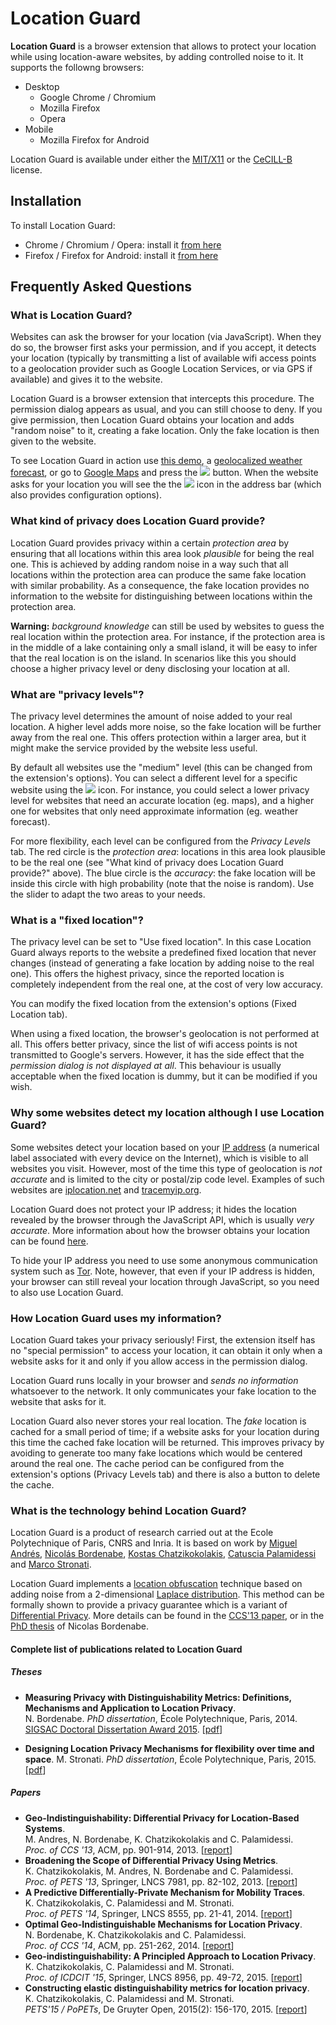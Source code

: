 # Location Guard

**Location Guard** is a browser extension that allows to protect your location
while using location-aware websites, by adding controlled noise to it.
It supports the followng browsers:

* Desktop
  * Google Chrome / Chromium
  * Mozilla Firefox
  * Opera
* Mobile
  * Mozilla Firefox for Android

Location Guard is available under either the [MIT/X11](http://opensource.org/licenses/mit-license.php)
or the [CeCILL-B](http://www.cecill.info/licences.fr.html) license.

## Installation

To install Location Guard:

* Chrome / Chromium / Opera: install it [from here](https://chrome.google.com/webstore/detail/location-guard/cfohepagpmnodfdmjliccbbigdkfcgia)
* Firefox / Firefox for Android: install it [from here](https://addons.mozilla.org/en-US/firefox/addon/location-guard/)

## Frequently Asked Questions

### What is Location Guard?

Websites can ask the browser for your location (via JavaScript). When they do
so, the browser first asks your permission, and if you accept, it detects your
location (typically by transmitting a list of available wifi access points to a
geolocation provider such as Google Location Services, or via GPS if available)
and gives it to the website.

Location Guard is a browser extension that intercepts this procedure. The
permission dialog appears as usual, and you can still choose to deny. If you
give permission, then Location Guard obtains your location and adds "random
noise" to it, creating a fake location. Only the fake location is then given to
the website.

To see Location Guard in action use [this demo](https://browserleaks.com/geo), a
[geolocalized weather forecast](http://forecast.io/), or go to [Google
Maps](http://maps.google.com) and press the ![](src/images/gmaps_dot.png)
button. When the website asks for your location you will see the the
![](src/images/pin_19.png) icon in the address bar (which also provides
configuration options).

### What kind of privacy does Location Guard provide?

Location Guard provides privacy within a certain _protection area_ by ensuring
that all locations within this area look _plausible_ for being the real one.
This is achieved by adding random noise in a way such that all locations within
the protection area can produce the same fake location with similar probability.
As a consequence, the fake location provides no information to the website for
distinguishing between locations within the protection area.

**Warning:** _background knowledge_ can still be used by websites to guess the
real location within the protection area. For instance, if the protection area
is in the middle of a lake containing only a small island, it will be easy to
infer that the real location is on the island. In scenarios like this you should
choose a higher privacy level or deny disclosing your location at all.

### What are "privacy levels"?

The privacy level determines the amount of noise added to your real location. A
higher level adds more noise, so the fake location will be further away from the
real one. This offers protection within a larger area, but it might make the
service provided by the website less useful.

By default all websites use the "medium" level (this can be changed from the
extension's options). You can select a different level for a specific website
using the ![](src/images/pin_19.png) icon. For instance, you could select
a lower privacy level for websites that need an accurate location (eg. maps),
and a higher one for websites that only need approximate information (eg.
weather forecast).

For more flexibility, each level can be configured from the _Privacy Levels_
tab. The red circle is the _protection area_: locations in this area look
plausible to be the real one (see "What kind of privacy does Location Guard
provide?" above). The blue circle is the _accuracy_: the fake location will be
inside this circle with high probability (note that the noise is random). Use
the slider to adapt the two areas to your needs.

### What is a "fixed location"?

The privacy level can be set to "Use fixed location". In this case Location
Guard always reports to the website a predefined fixed location that never
changes (instead of generating a fake location by adding noise to the real one).
This offers the highest privacy, since the reported location is completely
independent from the real one, at the cost of very low accuracy.

You can modify the fixed location from the extension's options (Fixed Location
tab).

When using a fixed location, the browser's geolocation is not performed at all.
This offers better privacy, since the list of wifi access points is not
transmitted to Google's servers. However, it has the side effect that the
_permission dialog is not displayed at all_. This behaviour is usually
acceptable when the fixed location is dummy, but it can be modified if you wish.

### Why some websites detect my location although I use Location Guard?

Some websites detect your location based on your [IP
address](http://en.wikipedia.org/wiki/IP_address) (a numerical label associated
with every device on the Internet), which is visible to all websites you visit.
However, most of the time this type of geolocation is _not accurate_ and is
limited to the city or postal/zip code level. Examples of such websites are
[iplocation.net](http://www.iplocation.net/) and
[tracemyip.org](http://www.tracemyip.org/).

Location Guard does not protect your IP address; it hides the location revealed
by the browser through the JavaScript API, which is usually _very accurate_.
More information about how the browser obtains your location can be found
[here](https://www.mozilla.org/en-US/firefox/geolocation/).

To hide your IP address you need to use some anonymous communication system such
as [Tor](https://www.torproject.org/). Note, however, that even if your IP
address is hidden, your browser can still reveal your location through
JavaScript, so you need to also use Location Guard.

### How Location Guard uses my information?

Location Guard takes your privacy seriously! First, the extension itself has no
"special permission" to access your location, it can obtain it only when a
website asks for it and only if you allow access in the permission dialog.

Location Guard runs locally in your browser and _sends no information_
whatsoever to the network. It only communicates your fake location to the
website that asks for it.

Location Guard also never stores your real location. The _fake_ location is
cached for a small period of time; if a website asks for your location during
this time the cached fake location will be returned. This improves privacy by
avoiding to generate too many fake locations which would be centered around the
real one. The cache period can be configured from the extension's options
(Privacy Levels tab) and there is also a button to delete the cache.

### What is the technology behind Location Guard?

Location Guard is a product of research carried out at the Ecole Polytechnique of Paris,
CNRS and Inria. It is based on work by [Miguel Andrés](http://www.lix.polytechnique.fr/~mandres),
[Nicolás Bordenabe](http://www.lix.polytechnique.fr/~nbordenabe/),
[Kostas Chatzikokolakis](http://www.lix.polytechnique.fr/~kostas/),
[Catuscia Palamidessi](http://www.lix.polytechnique.fr/~catuscia/) and
[Marco Stronati](http://www.lix.polytechnique.fr/~stronati/).

Location Guard implements a [location obfuscation](http://en.wikipedia.org/wiki/Location_obfuscation)
technique based on adding noise from a 2-dimensional
[Laplace distribution](http://en.wikipedia.org/wiki/Laplace_distribution).
This method can be formally shown to provide a privacy guarantee which is a variant
of [Differential Privacy](http://en.wikipedia.org/wiki/Differential_privacy).
More details can be found in the [CCS'13 paper](http://arxiv.org/abs/1212.1984),
or in the [PhD thesis](https://pastel.archives-ouvertes.fr/tel-01098088/document)
of Nicolas Bordenabe.

#### Complete list of publications related to Location Guard

##### Theses

* **Measuring Privacy with Distinguishability Metrics: Definitions, Mechanisms and Application to Location Privacy**.  
  N. Bordenabe.
  _PhD dissertation_, École Polytechnique, Paris, 2014.
  [SIGSAC Doctoral Dissertation Award 2015](http://www.sigsac.org/award/diss-awards.html).
  [[pdf](https://pastel.archives-ouvertes.fr/tel-01098088/document)]

* **Designing Location Privacy Mechanisms for flexibility over time and space**.
  M. Stronati.
  _PhD dissertation_, École Polytechnique, Paris, 2015. [[pdf](https://pastel.archives-ouvertes.fr/tel-01243295/document)]

##### Papers

* **Geo-Indistinguishability: Differential Privacy for Location-Based Systems**.  
  M. Andres, N. Bordenabe, K. Chatzikokolakis and C. Palamidessi.  
  _Proc. of CCS '13_, ACM, pp. 901-914, 2013. [[report](http://arxiv.org/abs/1212.1984)]
* **Broadening the Scope of Differential Privacy Using Metrics**.  
  K. Chatzikokolakis, M. Andres, N. Bordenabe and C. Palamidessi.  
  _Proc. of PETS '13_, Springer, LNCS 7981, pp. 82-102, 2013. [[report](http://hal.inria.fr/hal-00767210)]
* **A Predictive Differentially-Private Mechanism for Mobility Traces**.  
  K. Chatzikokolakis, C. Palamidessi and M. Stronati.  
  _Proc. of PETS '14_, Springer, LNCS 8555, pp. 21-41, 2014. [[report](http://arxiv.org/abs/1311.4008)]
* **Optimal Geo-Indistinguishable Mechanisms for Location Privacy**.  
  N. Bordenabe, K. Chatzikokolakis and C. Palamidessi.  
  _Proc. of CCS '14_, ACM, pp. 251-262, 2014. [[report](http://arxiv.org/abs/1402.5029)]
* **Geo-indistinguishability: A Principled Approach to Location Privacy**.  
  K. Chatzikokolakis, C. Palamidessi and M. Stronati.  
  _Proc. of ICDCIT '15_, Springer, LNCS 8956, pp. 49-72, 2015. [[report](http://hal.inria.fr/hal-01114241)]
* **Constructing elastic distinguishability metrics for location privacy**.  
  K. Chatzikokolakis, C. Palamidessi and M. Stronati.  
  _PETS'15 / PoPETs_, De Gruyter Open, 2015(2): 156-170, 2015. [[report](http://arxiv.org/abs/1503.00756)]

